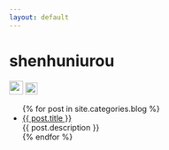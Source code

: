 ```yaml
---
layout: default
---
```


<body>
  <div class="index-wrapper">
    <div class="aside">
      <div class="info-card">
        <h1>shenhuniurou</h1>
        <a href="http://weibo.com/shenhuniurou/" target="_blank"><img src="http://www.weibo.com/favicon.ico" alt="" width="25"/></a>
        <a href="https://github.com/shenhuniurou/" target="_blank"><img src="http://github.com/favicon.ico" alt="" width="22"/></a>
      </div>
      <div id="particles-js"></div>
    </div>
    <div class="index-content">
      <ul class="artical-list">
        {% for post in site.categories.blog %}
        <li>
          <a href="{{ post.url }}" class="title">{{ post.title }}</a>
          <div class="title-desc">{{ post.description }}</div>
        </li>
        {% endfor %}
      </ul>
    </div>
  </div>
</body>
